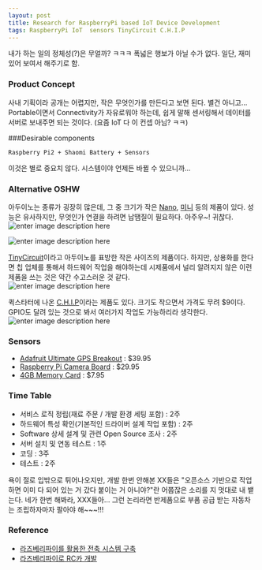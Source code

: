 ```yaml
--- 
layout: post 
title: Research for RaspberryPi based IoT Device Development 
tags: RaspberryPi IoT  sensors TinyCircuit C.H.I.P
---
```


내가 하는 일의 정체성(?)은 무얼까? ㅋㅋㅋ 폭넓은 행보가 아닐 수가 없다. 일단, 재미있어 보여서 해주기로 함.  

### Product Concept  

사내 기획이라 공개는 어렵지만, 작은 무엇인가를 만든다고 보면 된다. 별건 아니고... Portable이면서 Connectivity가 자유로워야 하는데, 쉽게 말해 센서링해서 데이터를 서버로 보내주면 되는 것이다. (요즘 IoT  다 이 컨셉 아님? ㅋㅋ)  

###Desirable components  

    Raspberry Pi2 + Shaomi Battery + Sensors
  
이것은 별로 중요치 않다. 시스템이야 언제든 바뀔 수 있으니까...  

### Alternative OSHW

아두이노는 종류가 굉장히 많은데, 그 중 크기가 작은 [Nano](http://www.arduino.cc/en/Main/ArduinoBoardNano), [미니](http://www.arduino.cc/en/Main/ArduinoBoardMini) 등의 제품이 있다. 성능은 유사하지만, 무엇인가 연결을 하려면 납땜질이 필요하다. 아주우~! 귀찮다.  
![enter image description here](http://arduino.cc/en/uploads/Main/ArduinoNanoFront_3_sm.jpg)

![enter image description here](http://arduino.cc/en/uploads/Main/Mini05_front_450px.jpg)

[TinyCircuit](https://tiny-circuits.com/)이라고 아두이노를 표방한 작은 사이즈의 제품이다. 하지만, 상용화를 한다면 칩 업체를 통해서 하드웨어 작업을 해야하는데 시제품에서 널리 알려지지 않은 이런 제품을 쓰는 것은 약간 수고스러운 것 같다.  
![enter image description here](https://www.openhomeautomation.net/wp-content/uploads/2013/11/boards_assembled.jpg)  


퀵스타터에 나온 [C.H.I.P](https://www.kickstarter.com/projects/1598272670/chip-the-worlds-first-9-computer)이라는 제품도 있다. 크기도 작으면서 가격도 무려 $9이다. GPIO도 달려 있는 것으로 봐서 여러가지 작업도 가능하리라 생각한다. 
![enter image description here](https://ksr-ugc.imgix.net/assets/003/746/703/5a41c8ab3a4063bb1a31d8c5f2340b84_original.jpg?v=1430978433&w=700&h=&fit=max&auto=format&q=92&s=3a25c851c72029e1fd5eca7d053fa51c)  

### Sensors
  

 - [Adafruit Ultimate GPS Breakout](https://www.adafruit.com/products/746)  : $39.95  
 - [Raspberry Pi Camera Board](http://www.adafruit.com/products/1367)  : $29.95  
 - [4GB Memory Card](http://www.adafruit.com/products/102) : $7.95  

### Time Table  

 - 서비스 로직 정립(재료 주문 / 개발 환경 세팅 포함) : 2주
 - 하드웨어 특성 확인(기본적인 드라이버 설계 작업 포함) : 2주
 - Software 상세 설계 및 관련 Open Source 조사 : 2주 
 - 서버 설치 및 연동 테스트 : 1주
 - 코딩 : 3주
 - 테스트 : 2주   

욕이 절로 입밖으로 튀어나오지만, 개발 한번 안해본 XX들은 "오픈소스 기반으로 작업하면 이미 다 되어 있는 거 갔다 붙이는 거 아니야?"란 어쭙잖은 소리를 지 멋대로 내 뱉는다. 네가 한번 해봐라, XXX들아... 그런 논리라면 반제품으로 부품 공급 받는 자동차는 조립하자마자 팔아야 해~~~!!!

### Reference 

 - [라즈베리파이를 활용한 전축 시스템 구축](http://cafe.naver.com/audiostudy/20557)   
 - [라즈베리파이로 RC카 개발](http://lsj30224.blog.me/220348241671) 